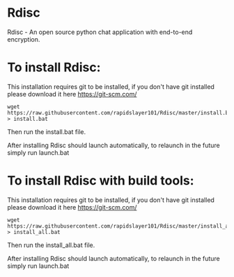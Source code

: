 # Rdisc
Rdisc - An open source python chat application with end-to-end encryption.

# To install Rdisc:
This installation requires git to be installed, if you don't have git installed please download it here https://git-scm.com/
```
wget https://raw.githubusercontent.com/rapidslayer101/Rdisc/master/install.bat > install.bat
```
Then run the install.bat file.

After installing Rdisc should launch automatically, to relaunch in the future simply run launch.bat

# To install Rdisc with build tools:
This installation requires git to be installed, if you don't have git installed please download it here https://git-scm.com/
```
wget https://raw.githubusercontent.com/rapidslayer101/Rdisc/master/install_all.bat > install_all.bat
```
Then run the install_all.bat file.

After installing Rdisc should launch automatically, to relaunch in the future simply run launch.bat
